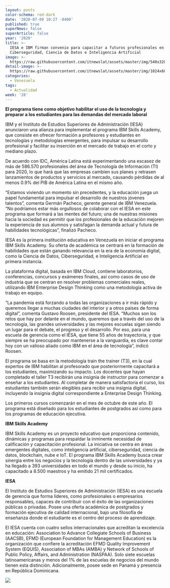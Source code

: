 ```yaml
---
layout: posts
color-schema: red-dark
date: '2020-07-09 10:27 -0400'
published: true
superNews: false
superArticle: false
year: '2020'
title: >-
  IESA e IBM firman convenio para capacitar a futuros profesionales en
  Ciberseguridad, Ciencia de Datos e Inteligencia Artificial
image: >-
  https://raw.githubusercontent.com/itnewslat/assets/master/img/540x320/IESA-IBM-p.jpg
detail-image: >-
  https://raw.githubusercontent.com/itnewslat/assets/master/img/1024x680/IESA-IBM-g.jpg
categories:
  - Venezuela
tags:
  - Actualidad
week: '28'
---
```

**El programa tiene como objetivo habilitar el uso de la tecnología y preparar a los estudiantes para las demandas del mercado laboral**

IBM y el Instituto de Estudios Superiores de Administración (IESA) anunciaron una alianza para implementar el programa IBM Skills Academy, que consiste en ofrecer formación a profesores y estudiantes en tecnologías y metodologías emergentes, para impulsar su desarrollo profesional y facilitar su inserción en el mercado de trabajo en el corto y mediano plazo.

De acuerdo con IDC, América Latina está experimentando una escasez de más de 586.570 profesionales del área de Tecnología de Información (TI) para 2020, lo que hará que las empresas cambien sus planes y retrasen lanzamientos de productos y servicios al mercado, causando pérdidas de al menos 0.9% del PIB de América Latina en el mismo año.

“Estamos viviendo un momento sin precedentes, y la educación juega un papel fundamental para impulsar el desarrollo de nuestros jóvenes talentos”, comenta Germán Pacheco, gerente general de IBM Venezuela. “No podríamos estar más orgullosos de colaborar con el IESA en este programa que formará a las mentes del futuro; una de nuestras misiones hacia la sociedad es permitir que los profesionales de la educación mejoren la experiencia de sus alumnos y satisfagan la demanda actual y futura de habilidades tecnológicas”, finalizó Pacheco.

IESA es la primera institución educativa en Venezuela en iniciar el programa IBM Skills Academy. Su oferta de académica se centrará en la formación de habilidades que están ganando relevancia en la era de la economía digital, como la Ciencia de Datos, Ciberseguridad, e Inteligencia Artificial en primera instancia. 

La plataforma digital, basada en IBM Cloud, contiene laboratorios, conferencias, concursos y exámenes finales, así como casos de uso de industria que se centran en resolver problemas comerciales reales, utilizando IBM Enterprise Design Thinking como una metodología activa de trabajo en equipo.

“La pandemia está forzando a todas las organizaciones a ir más rápido y queremos llegar a muchas ciudades del interior y a otros países de forma digital”, comenta Gustavo Roosen, presidente del IESA. “Muchos son los retos que hay por delante en el mundo, queremos que a través del uso de la tecnología, las grandes universidades y las mejores escuelas sigan siendo un lugar para el debate, el progreso y el desarrollo. Por eso, para una escuela de gerencia como el IESA, que tiene 55 años de trayectoria, y que siempre se ha preocupado por mantenerse a la vanguardia, es clave contar hoy con un valioso aliado como IBM en el área de tecnología”, indicó Roosen.

El programa se basa en la metodología train the trainer (T3), en la cual expertos de IBM habilitan al profesorado que posteriormente capacitará a los estudiantes, maximizando su impacto. Los docentes que hayan completado el taller T3 recibirán una insignia de instructor para comenzar a enseñar a los estudiantes. Al completar de manera satisfactoria el curso, los estudiantes también serán elegibles para recibir una insignia digital, incluyendo la insignia digital correspondiente a Enterprise Design Thinking.

Los primeros cursos comenzarán en el mes de octubre de este año. El programa está diseñado para los estudiantes de postgrados así como para los programas de educación ejecutiva. 

**IBM Skills Academy**

IBM Skills Academy es un proyecto educativo que proporciona contenido, dinámicas y programas para respaldar la inminente necesidad de calificación y capacitación profesional. La iniciativa se centra en áreas emergentes digitales, como inteligencia artificial, ciberseguridad, ciencia de datos, blockchain, nube e IoT. 
El programa IBM Skills Academy busca crear sinergia entre los negocios y la tecnología dentro de las universidades y ya ha llegado a 393 universidades en todo el mundo y desde su inicio, ha capacitado a 8.500 maestros y ha emitido 21 mil certificados. 

**IESA**

El Instituto de Estudios Superiores de Administración (IESA) es una escuela de gerencia que forma líderes, como profesionales o empresarios responsables, capaces de contribuir con el éxito de las organizaciones públicas o privadas. Posee una oferta académica de postgrados y formación ejecutiva de calidad internacional, bajo una filosofía de enseñanza donde el estudiante es el centro del proceso de aprendizaje.

El IESA cuenta con cuatro sellos internacionales que acreditan la excelencia en educación: Association to Advance Collegiate Schools of Business (AACSB), EFMD (European Foundation for Management Education) es la organización que confiere la acreditación EFMD Quality Improvement System (EQUIS), Association of MBAs (AMBA) y Network of Schools of Public Policy, Affairs, and Administration (NASPAA). Solo siete escuelas latinoamericanas y menos del 1% de las escuelas de negocios del mundo tienen esta distinción. Adicionalmente, posee sede en Panamá y presencia en República Dominicana.

<img src="https://tracker.metricool.com/c3po.jpg?hash=56f88a41e39ab42c063cc51676587a04"/>
